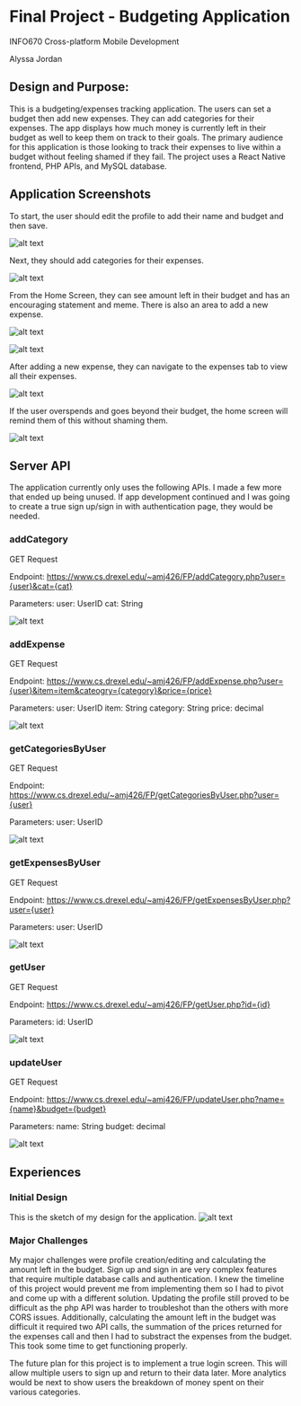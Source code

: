 # Final Project - Budgeting Application 

INFO670 Cross-platform Mobile Development

Alyssa Jordan

## Design and Purpose:
This is a budgeting/expenses tracking application. The users can set a budget then add new expenses. They can add categories for their expenses. The app displays how much money is currently left in their budget as well to keep them on track to their goals. The primary audience for this application is those looking to track their expenses to live within a budget without feeling shamed if they fail. The project uses a React Native frontend, PHP APIs, and MySQL database.

## Application Screenshots

To start, the user should edit the profile to add their name and budget and then save.

![alt text](https://github.com/alyssaaj/INFO670MobileDev/blob/f1b87d48f1b096b1f2b11aef14137ec2277b8c66/FinalProject/screenshots/Profile.png)

Next, they should add categories for their expenses.

![alt text](https://github.com/alyssaaj/INFO670MobileDev/blob/7ed1de04cd56bae9dc64ed3c473e3a335db239f7/FinalProject/screenshots/AddCat.png)

From the Home Screen, they can see amount left in their budget and has an encouraging statement and meme. There is also an area to add a new expense.

![alt text](https://github.com/alyssaaj/INFO670MobileDev/blob/f1b87d48f1b096b1f2b11aef14137ec2277b8c66/FinalProject/screenshots/HomeUB.png)

![alt text](https://github.com/alyssaaj/INFO670MobileDev/blob/f1b87d48f1b096b1f2b11aef14137ec2277b8c66/FinalProject/screenshots/AddExp.png)

After adding a new expense, they can navigate to the expenses tab to view all their expenses.

![alt text](https://github.com/alyssaaj/INFO670MobileDev/blob/f1b87d48f1b096b1f2b11aef14137ec2277b8c66/FinalProject/screenshots/Expenses.png)

If the user overspends and goes beyond their budget, the home screen will remind them of this without shaming them.

![alt text](https://github.com/alyssaaj/INFO670MobileDev/blob/f1b87d48f1b096b1f2b11aef14137ec2277b8c66/FinalProject/screenshots/HomeOB.png)


## Server API 

The application currently only uses the following APIs. I made a few more that ended up being unused. If app development continued and I was going to create a true sign up/sign in with authentication page, they would be needed.

### addCategory
GET Request

Endpoint: https://www.cs.drexel.edu/~amj426/FP/addCategory.php?user={user}&cat={cat}

Parameters:
  user: UserID
  cat: String
  
![alt text](https://github.com/alyssaaj/INFO670MobileDev/blob/3002dc6781f854111f93f79b7b8fadc4f858f643/FinalProject/screenshots/apiAC.png)

### addExpense
GET Request

Endpoint: https://www.cs.drexel.edu/~amj426/FP/addExpense.php?user={user}&item=item&cateogry={category}&price={price}

Parameters:
  user: UserID
  item: String
  category: String
  price: decimal

![alt text](https://github.com/alyssaaj/INFO670MobileDev/blob/3002dc6781f854111f93f79b7b8fadc4f858f643/FinalProject/screenshots/apiAE.png)

### getCategoriesByUser
GET Request

Endpoint: https://www.cs.drexel.edu/~amj426/FP/getCategoriesByUser.php?user={user}

Parameters:
  user: UserID
  
![alt text](https://github.com/alyssaaj/INFO670MobileDev/blob/3002dc6781f854111f93f79b7b8fadc4f858f643/FinalProject/screenshots/apiGC.png)

### getExpensesByUser
GET Request

Endpoint: https://www.cs.drexel.edu/~amj426/FP/getExpensesByUser.php?user={user}

Parameters:
  user: UserID
  
![alt text](https://github.com/alyssaaj/INFO670MobileDev/blob/3002dc6781f854111f93f79b7b8fadc4f858f643/FinalProject/screenshots/apiGE.png)

### getUser
GET Request

Endpoint: https://www.cs.drexel.edu/~amj426/FP/getUser.php?id={id}

Parameters:
  id: UserID

![alt text](https://github.com/alyssaaj/INFO670MobileDev/blob/3002dc6781f854111f93f79b7b8fadc4f858f643/FinalProject/screenshots/apiGU.png)

### updateUser
GET Request

Endpoint: https://www.cs.drexel.edu/~amj426/FP/updateUser.php?name={name}&budget={budget}

Parameters:
  name: String
  budget: decimal

![alt text](https://github.com/alyssaaj/INFO670MobileDev/blob/3002dc6781f854111f93f79b7b8fadc4f858f643/FinalProject/screenshots/apiUU.png)

## Experiences

### Initial Design
This is the sketch of my design for the application.
![alt text](https://github.com/alyssaaj/INFO670MobileDev/blob/569276d99d666107a8397ac0621323c9d9f0a9f5/FinalProject/screenshots/InitialDesign.png)

### Major Challenges
My major challenges were profile creation/editing and calculating the amount left in the budget. Sign up and sign in are very complex features that require multiple database calls and authentication. I knew the timeline of this project would prevent me from implementing them so I had to pivot and come up with a different solution. Updating the profile still proved to be difficult as the php API was harder to troubleshot than the others with more CORS issues. Additionally, calculating the amount left in the budget was difficult it required two API calls, the summation of the prices returned for the expenses call and then I had to substract the expenses from the budget. This took some time to get functioning properly. 

The future plan for this project is to implement a true login screen. This will allow multiple users to sign up and return to their data later. More analytics would be next to show users the breakdown of money spent on their various categories. 
